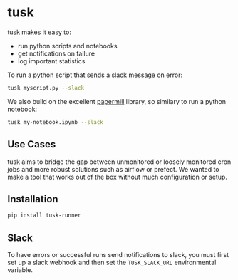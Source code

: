 # tusk

tusk makes it easy to:
- run python scripts and notebooks
- get notifications on failure
- log important statistics

To run a python script that sends a slack message on error:

```bash
tusk myscript.py --slack
```

We also build on the excellent [papermill](https://papermill.readthedocs.io/en/latest/) library, so similary to run a python notebook:

```bash
tusk my-notebook.ipynb --slack
```

## Use Cases

tusk aims to bridge the gap between unmonitored or loosely monitored cron jobs and more robust solutions such as airflow or prefect. We wanted to make a tool that works out of the box without much configuration or setup.

## Installation

```bash
pip install tusk-runner
```

## Slack

To have errors or successful runs send notifications to slack, you must first set up a slack webhook and then set the `TUSK_SLACK_URL` environmental variable.
